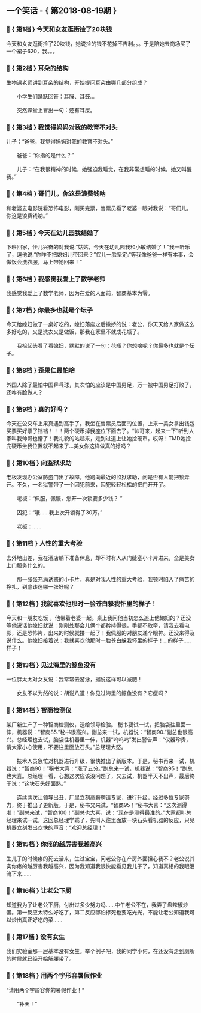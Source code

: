 ## 一个笑话 - { 第2018-08-19期 }
</hr>

### :jack_o_lantern: { 第1档 } 今天和女友逛街捡了20块钱
今天和女友逛街捡了20块钱，她说捡的钱不花掉不吉利。。。于是陪她去商场买了一个裙子620，我。。。


### :jack_o_lantern: { 第2档 } 耳朵的结构
生物课老师讲到耳朵的结构，开始提问耳朵由哪几部分组成？<br/><br/>　　小学生们踊跃回答：耳膜、耳鼓…<br/><br/>　　突然课堂上冒出一句：还有耳屎。


### :jack_o_lantern: { 第3档 } 我觉得妈妈对我的教育不对头
儿子：“爸爸，我觉得妈妈对我的教育不对头。”<br/><br/>　　爸爸：“你指的是什么？”<br/><br/>　　儿子：“在我很精神的时候，她强迫我睡觉，在我非常想睡的时候，她又叫醒我。”


### :jack_o_lantern: { 第4档 } 哥们儿，你这是浪费钱呐
和老婆去电影院看恐怖电影，刚买完票，售票员看了老婆一眼对我说：“哥们儿，你这是浪费钱呐。”


### :jack_o_lantern: { 第5档 } 今天在幼儿园我结婚了
下班回家，侄儿兴奋的对我说:“姑姑，今天在幼儿园我和小敏结婚了！”我一听乐了，逗他说:“你咋不把媳妇儿带回来？”侄儿一脸坚定:“等我像爸爸一样有本事，会做饭会洗衣服，马上带她回来！”


### :jack_o_lantern: { 第6档 } 我感觉我爱上了数学老师
我感觉我爱上了数学老师，因为在爱的人面前，智商基本为零。


### :jack_o_lantern: { 第7档 } 你最多也就是个坛子
今天给媳妇做了一桌好吃的，媳妇落座之后撒娇的说：老公，你天天给人家做这么多好吃的，又是洗衣又是做饭，那我在家里不就成花瓶了。<br/><br/>　　我抬起头看了看媳妇，默默的说了一句：花瓶？你想啥呢？你最多也就是个坛子。


### :jack_o_lantern: { 第8档 } 歪果仁最怕啥
外国人除了最怕中国乒乓球，其次怕的应该是中国男足，万一被中国男足打败了，还咋有脸做人？


### :jack_o_lantern: { 第9档 } 真的好吗？
今天在公交车上果真遇到高手了。我坐在售票员后面的位置，上来一美女拿出钱包买票买好票了铛铛！！！两个硬币掉我座位下面去了。“帅哥来，起来一下”听到人家叫我帅哥也懵了！我礼貌的站起来，走到过道上让她捡硬币。哎呀！TMD她捡完硬币坐我位置就不起来了…美女你这样做真的好吗？


### :jack_o_lantern: { 第10档 } 向监狱求助
老板发现办公室防盗门出了故障，他跑向最近的监狱求助，问是否有人能把锁弄开。不久，一名狱警带了一个囚犯前来，囚犯轻轻松松的把门开开了。<br/><br/>　　老板：“佩服，佩服，您开一次锁要多少钱？ ”<br/><br/>　　囚犯：“哦......我上次开锁得了30万。”<br/><br/>　　老板：......


### :jack_o_lantern: { 第11档 } 人性的重大考验
去外地出差，我在酒店躺下准备休息，却不时有人从门缝塞小卡片进来，全是美女上门服务什么的。<br/><br/>　　那一张张充满诱惑的小卡片，真是对我人性的重大考验，我顿时陷入了痛苦的挣扎，到底该选哪一张好呢？


### :jack_o_lantern: { 第12档 } 我就喜欢他那时一脸苍白躲我怀里的样子！
今天和一朋友吃饭 ，他带着老婆一起。桌上我问他当初怎么追上他媳妇的？还没等他说话他媳妇就说：刚刚处那会儿俩个都矜持得很，手都不敢牵，请我去看电影，还是恐怖片，出来的时候就搂一起了！我佩服的对朋友递个眼神。还没来得及说什么。他媳妇接着说：我就喜欢他那时一脸苍白躲我怀里的样子！...的样子.....样子！


### :jack_o_lantern: { 第13档 } 见过海里的鲸鱼没有
一位胖太太对女友说：我常常去游泳，据说这样可以减肥！<br/><br/>　　女友不以为然的说：胡说八道！你见过海里的鲸鱼没有？它瘦吗？


### :jack_o_lantern: { 第14档 } 智商检测仪
某厂新生产了一种智商检测仪，送给领导检验。 秘书要试一试，把脑袋往里面一伸，机器说：“智商85.”秘书很高兴。副总来一试，机器说：“智商90.”副总也很高兴。总经理也去试，脑袋往机器里一伸，机器“呜呜呜”发出警告声：“仪器珍贵，请大家小心使用，不要往里面放石头。”总经理大怒。<br/><br/>　　技术人员急忙对机器进行升级，很快推出了新版本。于是，秘书再来一试，机器说：“智商90！”秘书大喜：“涨了五分。”副总来一试，机器说：“智商95！”副总也大喜。总经理一看，心想这次应该没问题了，又去试，机器半天不出声，最后终于说：“这块石头好面熟。”<br/><br/>　　连续两次让领导出丑，厂里立刻高薪聘请专家，进行升级，经过多位专家努力，终于推出了更新版。于是，秘书又来试，“智商95！”秘书大喜：“这次测得准！”副总来试，“智商100！”副总也大喜，说：“现在是测得最准的。”大家都叫总经理来试一试，这回总经理学乖了，先叫人往里面放一块石头看机器的反应，只见机器立刻发出欢快的声音：“欢迎总经理！”


### :jack_o_lantern: { 第15档 } 你疼的越厉害我越高兴
生儿子的时候疼的死去活来，生过宝宝，问老公你在产房外面担心我不？老公说其实你疼的越厉害我越高兴，因为我知道我很快能看见我儿子了，知道真相的我眼泪流下来……


### :jack_o_lantern: { 第16档 } 让老公下厨
知道我为了让老公下厨，付出过多少努力吗……中午老公不在，我弄了盘辣椒炒蛋。第一反应太特么好吃了，第二反应哪怕撑死也要吃光光，不能让老公知道我可以炒出真正好吃的菜……


### :jack_o_lantern: { 第17档 } 没有女生
我们实验室那一层基本没有女生。举个例子吧，我的同学小何，在还没有走到厕所的时候就已经开始解腰带了。


### :jack_o_lantern: { 第18档 } 用两个字形容暑假作业
“请用两个字形容你的暑假作业！”<br/><br/>　　“补天！”


